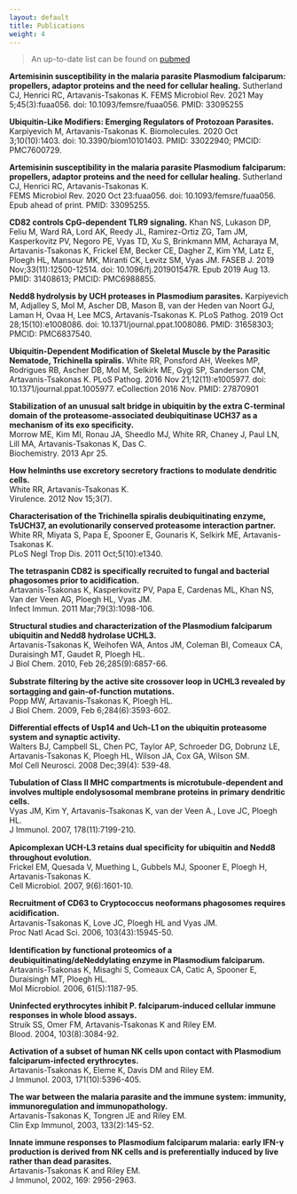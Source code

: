 ```yaml
---
layout: default
title: Publications
weight: 4
--- 
```


>An up-to-date list can be found on [pubmed](http://www.ncbi.nlm.nih.gov/pubmed?term=Artavanis-Tsakonas%20K%5BAuthor%5D)

**Artemisinin susceptibility in the malaria parasite Plasmodium falciparum: propellers, adaptor proteins and the need for cellular healing.**
Sutherland CJ, Henrici RC, Artavanis-Tsakonas K.
FEMS Microbiol Rev. 2021 May 5;45(3):fuaa056. doi: 10.1093/femsre/fuaa056.
PMID: 33095255

**Ubiquitin-Like Modifiers: Emerging Regulators of Protozoan Parasites.**
Karpiyevich M, Artavanis-Tsakonas K. Biomolecules. 2020 Oct 3;10(10):1403. doi:
10.3390/biom10101403. PMID: 33022940; PMCID: PMC7600729.

**Artemisinin susceptibility in the malaria parasite Plasmodium falciparum: propellers, adaptor proteins and the need for cellular healing.**
Sutherland CJ, Henrici RC, Artavanis-Tsakonas K.  
FEMS Microbiol Rev. 2020 Oct 23:fuaa056. doi:
10.1093/femsre/fuaa056. Epub ahead of print. PMID: 33095255.

**CD82 controls CpG-dependent TLR9 signaling.**
Khan NS, Lukason DP, Feliu M, Ward RA, Lord AK, Reedy JL, Ramirez-Ortiz ZG,
Tam JM, Kasperkovitz PV, Negoro PE, Vyas TD, Xu S, Brinkmann MM, Acharaya M,
Artavanis-Tsakonas K, Frickel EM, Becker CE, Dagher Z, Kim YM, Latz E, Ploegh
HL, Mansour MK, Miranti CK, Levitz SM, Vyas JM.
FASEB J. 2019 Nov;33(11):12500-12514. doi: 10.1096/fj.201901547R.
Epub 2019 Aug 13. PMID: 31408613; PMCID: PMC6988855.

**Nedd8 hydrolysis by UCH proteases in Plasmodium parasites.**
Karpiyevich M, Adjalley S, Mol M, Ascher DB, Mason B, van der Heden van Noort
GJ, Laman H, Ovaa H, Lee MCS, Artavanis-Tsakonas K.  PLoS Pathog. 2019 Oct 28;15(10):e1008086.
doi: 10.1371/journal.ppat.1008086. PMID: 31658303; PMCID: PMC6837540.

**Ubiquitin-Dependent Modification of Skeletal Muscle by the Parasitic Nematode, Trichinella spiralis.**
White RR, Ponsford AH, Weekes MP, Rodrigues RB, Ascher DB, Mol M, Selkirk ME, Gygi SP, Sanderson CM, Artavanis-Tsakonas K.
PLoS Pathog. 2016 Nov 21;12(11):e1005977. doi: 10.1371/journal.ppat.1005977. eCollection 2016 Nov.
PMID: 27870901

**Stabilization of an unusual salt bridge in ubiquitin by the extra C-terminal domain of the proteasome-associated deubiquitinase UCH37 as a mechanism of its exo specificity.**  
Morrow ME, Kim MI, Ronau JA, Sheedlo MJ, White RR, Chaney J, Paul LN, Lill MA, Artavanis-Tsakonas K, Das C.  
Biochemistry. 2013 Apr 25.

**How helminths use excretory secretory fractions to modulate dendritic cells.**  
White RR, Artavanis-Tsakonas K.  
Virulence. 2012 Nov 15;3(7).

**Characterisation of the Trichinella spiralis deubiquitinating enzyme, TsUCH37, an evolutionarily conserved proteasome interaction partner.**  
White RR, Miyata S, Papa E, Spooner E, Gounaris K, Selkirk ME, Artavanis-Tsakonas K.  
PLoS Negl Trop Dis. 2011 Oct;5(10):e1340.

**The tetraspanin CD82 is specifically recruited to fungal and bacterial phagosomes prior to acidification.**  
Artavanis-Tsakonas K, Kasperkovitz PV, Papa E, Cardenas ML, Khan NS, Van der Veen AG, Ploegh HL, Vyas JM.  
Infect Immun. 2011 Mar;79(3):1098-106.

**Structural studies and characterization of the Plasmodium falciparum ubiquitin and Nedd8 hydrolase UCHL3.**  
Artavanis-Tsakonas K, Weihofen WA, Antos JM, Coleman BI, Comeaux CA, Duraisingh MT, Gaudet R, Ploegh HL.  
J Biol Chem. 2010, Feb 26;285(9):6857-66.

**Substrate ﬁltering by the active site crossover loop in UCHL3 revealed by sortagging and gain-of-function mutations.**  
Popp MW,  Artavanis-Tsakonas K, Ploegh HL.  
J Biol Chem. 2009, Feb 6;284(6):3593-602.

**Differential effects of Usp14 and Uch-L1 on the ubiquitin proteasome system and synaptic activity.**  
Walters BJ, Campbell SL, Chen PC, Taylor AP, Schroeder DG, Dobrunz LE, Artavanis-Tsakonas K, Ploegh HL, Wilson JA, Cox GA, Wilson SM.  
Mol Cell Neurosci. 2008 Dec;39(4): 539-48.

**Tubulation of Class II MHC compartments is microtubule-dependent and involves multiple endolysosomal membrane proteins in primary dendritic cells.**  
Vyas JM, Kim Y, Artavanis-Tsakonas K, van der Veen A., Love JC, Ploegh HL.  
J Immunol. 2007, 178(11):7199-210.

**Apicomplexan UCH-L3 retains dual speciﬁcity for ubiquitin and Nedd8 throughout evolution.**  
Frickel EM, Quesada V, Muething L, Gubbels MJ, Spooner E, Ploegh H, Artavanis-Tsakonas K.  
Cell Microbiol. 2007, 9(6):1601-10.

**Recruitment of CD63 to Cryptococcus neoformans phagosomes requires acidiﬁcation.**  
Artavanis-Tsakonas K, Love JC, Ploegh HL and Vyas JM.  
Proc Natl Acad Sci. 2006, 103(43):15945-50.

**Identiﬁcation by functional proteomics of a deubiquitinating/deNeddylating enzyme in Plasmodium falciparum.**  
Artavanis-Tsakonas K, Misaghi S, Comeaux CA, Catic A, Spooner E, Duraisingh MT, Ploegh HL.  
Mol Microbiol. 2006, 61(5):1187-95.

**Uninfected erythrocytes inhibit P. falciparum-induced cellular immune responses in whole blood assays.**  
Struik SS, Omer FM, Artavanis-Tsakonas K and Riley EM.  
Blood. 2004, 103(8):3084-92.

**Activation of a subset of human NK cells upon contact with Plasmodium falciparum-infected erythrocytes.**  
Artavanis-Tsakonas K, Eleme K, Davis DM and Riley EM.  
J Immunol. 2003, 171(10):5396-405.

**The war between the malaria parasite and the immune system: immunity, immunoregulation and immunopathology.**  
Artavanis-Tsakonas K, Tongren JE and Riley EM.  
Clin Exp Immunol, 2003, 133(2):145-52.

**Innate immune responses to Plasmodium falciparum malaria: early IFN-γ production is derived from NK cells and is preferentially induced by live rather than dead parasites.**  
Artavanis-Tsakonas K and Riley EM.  
J Immunol, 2002, 169: 2956-2963.

